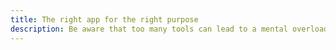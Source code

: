 ```yaml
---
title: The right app for the right purpose
description: Be aware that too many tools can lead to a mental overload (for AI as for all  digital tools)
---
```

